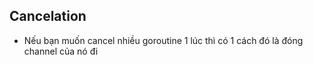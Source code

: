 ## Cancelation

- Nếu bạn muốn cancel nhiều goroutine 1 lúc thì có 1 cách đó là đóng channel của nó đi
